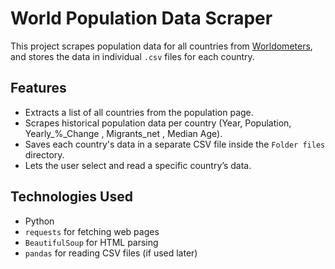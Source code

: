 # World Population Data Scraper

This project scrapes population data for all countries from [Worldometers](https://www.worldometers.info/population/), and stores the data in individual `.csv` files for each country.

## Features
- Extracts a list of all countries from the population page.
- Scrapes historical population data per country (Year, Population, Yearly_%_Change , Migrants_net , Median Age).
- Saves each country's data in a separate CSV file inside the `Folder files` directory.
- Lets the user select and read a specific country’s data.

## Technologies Used

- Python
- `requests` for fetching web pages
- `BeautifulSoup` for HTML parsing
- `pandas` for reading CSV files (if used later)
